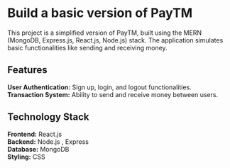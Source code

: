 
# Build a basic version of PayTM

This project is a simplified version of PayTM, built using the MERN (MongoDB, Express.js, React.js, Node.js) stack. The application simulates basic functionalities like sending and receiving money.

## Features
**User Authentication:** Sign up, login, and logout functionalities.  
**Transaction System:** Ability to send and receive money between users.  


## Technology Stack
**Frontend:** React.js  
**Backend:** Node.js , Express  
**Database:** MongoDB  
**Styling:** CSS
